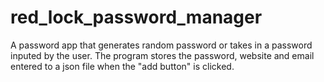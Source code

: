# red_lock_password_manager
A password app that generates random password or takes in a password inputed by the user. 
The program stores the password, website and email entered to a json file when the "add button" is clicked. 
